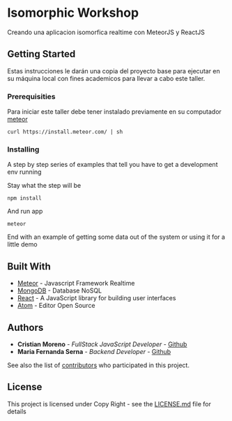 # Isomorphic Workshop

Creando una aplicacion isomorfica realtime con MeteorJS y ReactJS

## Getting Started

Estas instrucciones le darán una copia del proyecto base para ejecutar en su máquina local con fines academicos para llevar a cabo este taller.

### Prerequisities

Para iniciar este taller debe tener instalado previamente en su computador [meteor](https://www.meteor.com/)

```
curl https://install.meteor.com/ | sh
```

### Installing

A step by step series of examples that tell you have to get a development env running

Stay what the step will be

```
npm install
```

And run app

```
meteor
```

End with an example of getting some data out of the system or using it for a little demo


## Built With

* [Meteor](https://www.meteor.com/) - Javascript Framework Realtime
* [MongoDB](https://www.mongodb.com/) -  Database NoSQL
* [React](https://facebook.github.io/react/) - A JavaScript library for building user interfaces
* [Atom](https://atom.io/) - Editor Open Source

## Authors

* **Cristian Moreno** - *FullStack JavaScript Developer* - [Github](https://github.com/khriztianmoreno)
* **Maria Fernanda Serna** - *Backend Developer* - [Github](https://github.com/mafesernaarboleda)

See also the list of [contributors](https://github.com/equitel/FrontEnd/contributors) who participated in this project.

## License

This project is licensed under Copy Right - see the [LICENSE.md](LICENSE.md) file for details
